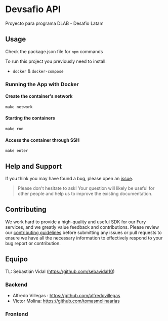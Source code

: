 # Devsafio API

Proyecto para programa DLAB - Desafio Latam

## Usage

Check the package.json file for `npm` commands

To run this project you previously need to install:

- `docker` & `docker-compose`

### Running the App with Docker

#### Create the container's network

```
make network
```

#### Starting the containers

```
make run
```

#### Access the container through SSH

```
make enter
```

## Help and Support

If you think you may have found a bug, please open an [issue](https://github.com/seguelador/nodejs-express-boilerplate/issues).

> Please don't hesitate to ask! Your question will likely be useful for other people and help us to improve the existing documentation.

## Contributing

We work hard to provide a high-quality and useful SDK for our Fury services, and we greatly value feedback and
contributions. Please review
our [contributing guidelines](./CONTRIBUTING.md) before
submitting any issues or pull requests to ensure we have all the necessary information to effectively respond to your
bug report or contribution.

## Equipo

TL: Sebastián Vidal (https://github.com/sebavidal10)

### Backend
- Alfredo Villegas : https://github.com/alfredovillegas
- Victor Molina: https://github.com/tomasmolinaarias

### Frontend
